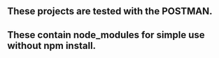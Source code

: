 ## These projects are tested with the POSTMAN.

## These contain node_modules for simple use without npm install.